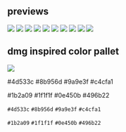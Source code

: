 
## previews

![](https://github.com/xero/garlicboy/blob/previews/img/menu-game.jpg?raw=true|width=10)
![](https://github.com/xero/garlicboy/blob/previews/img/bootlogo.jpg?raw=true|width=10)
![](https://github.com/xero/garlicboy/blob/previews/img/consoles.jpg?raw=true|width=10)
![](https://github.com/xero/garlicboy/blob/previews/img/games.jpg?raw=true|width=10)
![](https://github.com/xero/garlicboy/blob/previews/img/apps-search.jpg?raw=true|width=10)
![](https://github.com/xero/garlicboy/blob/previews/img/recents.jpg?raw=true|width=10)
![](https://github.com/xero/garlicboy/blob/previews/img/overlays.jpg?raw=true|width=10)
![](https://github.com/xero/garlicboy/blob/previews/img/quick-menu.jpg?raw=true|width=10)
![](https://github.com/xero/garlicboy/blob/previews/img/retroarch.jpg?raw=true|width=10)
![](https://github.com/xero/garlicboy/blob/previews/img/menu-fav.jpg?raw=true|width=10)

## dmg inspired color pallet

![](https://github.com/xero/garlicboy/blob/previews/img/dmg-colors.png?raw=true)

#4d533c #8b956d #9a9e3f #c4cfa1

#1b2a09 #1f1f1f #0e450b #496b22


`#4d533c` `#8b956d` `#9a9e3f` `#c4cfa1`

`#1b2a09` `#1f1f1f` `#0e450b` `#496b22`


